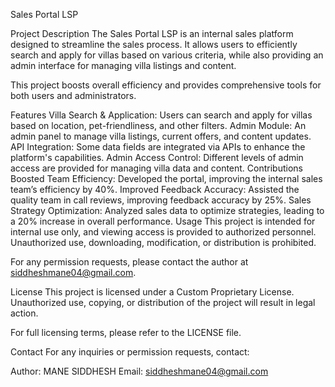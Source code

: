 Sales Portal LSP

Project Description
The Sales Portal LSP is an internal sales platform designed to streamline the sales process. It allows users to efficiently search and apply for villas based on various criteria, while also providing an admin interface for managing villa listings and content.

This project boosts overall efficiency and provides comprehensive tools for both users and administrators.

Features
Villa Search & Application: Users can search and apply for villas based on location, pet-friendliness, and other filters.
Admin Module: An admin panel to manage villa listings, current offers, and content updates.
API Integration: Some data fields are integrated via APIs to enhance the platform's capabilities.
Admin Access Control: Different levels of admin access are provided for managing villa data and content.
Contributions
Boosted Team Efficiency: Developed the portal, improving the internal sales team’s efficiency by 40%.
Improved Feedback Accuracy: Assisted the quality team in call reviews, improving feedback accuracy by 25%.
Sales Strategy Optimization: Analyzed sales data to optimize strategies, leading to a 20% increase in overall performance.
Usage
This project is intended for internal use only, and viewing access is provided to authorized personnel. Unauthorized use, downloading, modification, or distribution is prohibited.

For any permission requests, please contact the author at siddheshmane04@gmail.com.

License
This project is licensed under a Custom Proprietary License. Unauthorized use, copying, or distribution of the project will result in legal action.

For full licensing terms, please refer to the LICENSE file.

Contact
For any inquiries or permission requests, contact:

Author: MANE SIDDHESH
Email: siddheshmane04@gmail.com
